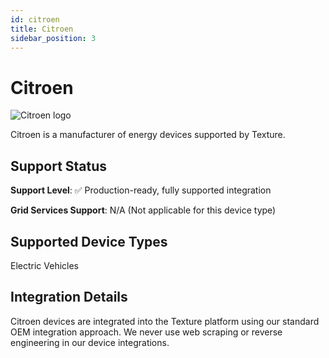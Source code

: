```yaml
---
id: citroen
title: Citroen
sidebar_position: 3
---
```


# Citroen

<div style={{ textAlign: 'center', margin: '20px 0' }}>
  <img 
    src="https://device.cms.texture.energy/logo/%20Citroen%20Vector%20Icon.svg" 
    alt="Citroen logo" 
    style={{ maxWidth: '200px', maxHeight: '150px' }}
  />
</div>

Citroen is a manufacturer of energy devices supported by Texture.



## Support Status

**Support Level**: ✅ Production-ready, fully supported integration

**Grid Services Support**: N/A (Not applicable for this device type)

## Supported Device Types

Electric Vehicles

## Integration Details

Citroen devices are integrated into the Texture platform using our standard OEM integration approach. We never use web scraping or reverse engineering in our device integrations.

